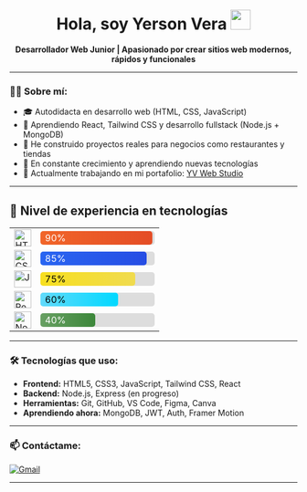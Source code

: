 <h1 align="center">Hola, soy Yerson Vera <img src="https://media.giphy.com/media/hvRJCLFzcasrR4ia7z/giphy.gif" width="35"></h1>

<p align="center">
  <b>Desarrollador Web Junior | Apasionado por crear sitios web modernos, rápidos y funcionales</b>
</p>

---

### 👨‍💻 Sobre mí:

- 🎓 Autodidacta en desarrollo web (HTML, CSS, JavaScript)
- 🧠 Aprendiendo React, Tailwind CSS y desarrollo fullstack (Node.js + MongoDB)
- 🔨 He construido proyectos reales para negocios como restaurantes y tiendas
- 🚀 En constante crecimiento y aprendiendo nuevas tecnologías
- 💼 Actualmente trabajando en mi portafolio: [YV Web Studio](https://blakytus256.github.io/YVwebstudio)

---

## 🧠 Nivel de experiencia en tecnologías

<table>
  <tr>
    <td><img src="https://cdn.jsdelivr.net/gh/devicons/devicon/icons/html5/html5-original.svg" width="30" alt="HTML5 logo" title="HTML5"/></td>
    <td>
      <div style="background:#ddd; border-radius:5px; width:200px">
        <div style="width: 90%; background: linear-gradient(to right, #f16529, #e44d26); color:white; padding:2px 8px; border-radius:5px">90%</div>
      </div>
    </td>
  </tr>
  <tr>
    <td><img src="https://cdn.jsdelivr.net/gh/devicons/devicon/icons/css3/css3-original.svg" width="30" alt="CSS3 logo" title="CSS3"/></td>
    <td>
      <div style="background:#ddd; border-radius:5px; width:200px">
        <div style="width: 85%; background: linear-gradient(to right, #2965f1, #264de4); color:white; padding:2px 8px; border-radius:5px">85%</div>
      </div>
    </td>
  </tr>
  <tr>
    <td><img src="https://cdn.jsdelivr.net/gh/devicons/devicon/icons/javascript/javascript-original.svg" width="30" alt="JavaScript logo" title="JavaScript"/></td>
    <td>
      <div style="background:#ddd; border-radius:5px; width:200px">
        <div style="width: 75%; background: linear-gradient(to right, #f7df1e, #f0db4f); color:black; padding:2px 8px; border-radius:5px">75%</div>
      </div>
    </td>
  </tr>
  <tr>
    <td><img src="https://cdn.jsdelivr.net/gh/devicons/devicon/icons/react/react-original.svg" width="30" alt="React logo" title="React"/></td>
    <td>
      <div style="background:#ddd; border-radius:5px; width:200px">
        <div style="width: 60%; background: linear-gradient(to right, #61dafb, #00d8ff); color:black; padding:2px 8px; border-radius:5px">60%</div>
      </div>
    </td>
  </tr>
  <tr>
    <td><img src="https://cdn.jsdelivr.net/gh/devicons/devicon/icons/nodejs/nodejs-original.svg" width="30" alt="Node.js logo" title="Node.js"/></td>
    <td>
      <div style="background:#ddd; border-radius:5px; width:200px">
        <div style="width: 40%; background: linear-gradient(to right, #68a063, #3c873a); color:white; padding:2px 8px; border-radius:5px">40%</div>
      </div>
    </td>
  </tr>
</table>

---

### 🛠️ Tecnologías que uso:

- **Frontend:** HTML5, CSS3, JavaScript, Tailwind CSS, React
- **Backend:** Node.js, Express (en progreso)
- **Herramientas:** Git, GitHub, VS Code, Figma, Canva
- **Aprendiendo ahora:** MongoDB, JWT, Auth, Framer Motion

---

### 📫 Contáctame:

[![Gmail](https://img.shields.io/badge/-stalyhuaytan256@gmail.com-D14836?style=flat-square&logo=Gmail&logoColor=white)](mailto:stalyhuaytan256@gmail.com)

---

<!--
**YersonVera/YersonVera** es un ✨ repositorio especial ✨ porque su `README.md` aparece en tu perfil de GitHub.

Sugerencias para continuar:
- 📌 Añadir proyectos destacados con imágenes o links
- ✍️ Publicar artículos en GitHub Pages o blog personal
- 🔗 Conectar LinkedIn o portafolio si lo tienes listo
-->


